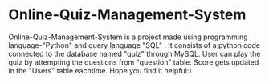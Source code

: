 # Online-Quiz-Management-System
Online-Quiz-Management-System is a project made using programming language-"Python" and query language "SQL" . It consists of a python code connected to the database named "quiz" through MySQL. User can play the quiz by attempting the questions from "question" table. Score gets updated in the "Users" table eachtime. Hope you find it helpful:)
